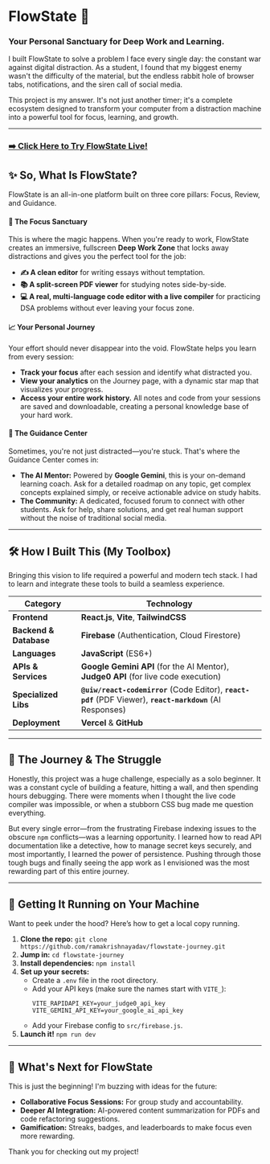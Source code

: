 # FlowState 🚀

### Your Personal Sanctuary for Deep Work and Learning.

I built FlowState to solve a problem I face every single day: the constant war against digital distraction. As a student, I found that my biggest enemy wasn't the difficulty of the material, but the endless rabbit hole of browser tabs, notifications, and the siren call of social media.

This project is my answer. It's not just another timer; it's a complete ecosystem designed to transform your computer from a distraction machine into a powerful tool for focus, learning, and growth.

---

### **[➡️ Click Here to Try FlowState Live!](https://flowstate-journey.vercel.app/)**

## ✨ So, What Is FlowState?

FlowState is an all-in-one platform built on three core pillars: Focus, Review, and Guidance.

#### 🎯 The Focus Sanctuary
This is where the magic happens. When you're ready to work, FlowState creates an immersive, fullscreen **Deep Work Zone** that locks away distractions and gives you the perfect tool for the job:
*   **✍️ A clean editor** for writing essays without temptation.
*   **📚 A split-screen PDF viewer** for studying notes side-by-side.
*   **💻 A real, multi-language code editor with a live compiler** for practicing DSA problems without ever leaving your focus zone.

#### 📈 Your Personal Journey
Your effort should never disappear into the void. FlowState helps you learn from every session:
*   **Track your focus** after each session and identify what distracted you.
*   **View your analytics** on the Journey page, with a dynamic star map that visualizes your progress.
*   **Access your entire work history.** All notes and code from your sessions are saved and downloadable, creating a personal knowledge base of your hard work.

#### 🤖 The Guidance Center
Sometimes, you're not just distracted—you're stuck. That's where the Guidance Center comes in:
*   **The AI Mentor:** Powered by **Google Gemini**, this is your on-demand learning coach. Ask for a detailed roadmap on any topic, get complex concepts explained simply, or receive actionable advice on study habits.
*   **The Community:** A dedicated, focused forum to connect with other students. Ask for help, share solutions, and get real human support without the noise of traditional social media.

---

## 🛠️ How I Built This (My Toolbox)

Bringing this vision to life required a powerful and modern tech stack. I had to learn and integrate these tools to build a seamless experience.

| Category              | Technology                                                                                                  |
| --------------------- | ----------------------------------------------------------------------------------------------------------- |
| **Frontend**          | **React.js**, **Vite**, **TailwindCSS**                                                                     |
| **Backend & Database**| **Firebase** (Authentication, Cloud Firestore)                                                              |
| **Languages**         | **JavaScript** (ES6+)                                                                                       |
| **APIs & Services**   | **Google Gemini API** (for the AI Mentor), **Judge0 API** (for live code execution)                           |
| **Specialized Libs**  | **`@uiw/react-codemirror`** (Code Editor), **`react-pdf`** (PDF Viewer), **`react-markdown`** (AI Responses) |
| **Deployment**        | **Vercel** & **GitHub**                                                                                     |

---

## 🧗 The Journey & The Struggle

Honestly, this project was a huge challenge, especially as a solo beginner. It was a constant cycle of building a feature, hitting a wall, and then spending hours debugging. There were moments when I thought the live code compiler was impossible, or when a stubborn CSS bug made me question everything.

But every single error—from the frustrating Firebase indexing issues to the obscure `npm` conflicts—was a learning opportunity. I learned how to read API documentation like a detective, how to manage secret keys securely, and most importantly, I learned the power of persistence. Pushing through those tough bugs and finally seeing the app work as I envisioned was the most rewarding part of this entire journey.

---

## 🚀 Getting It Running on Your Machine

Want to peek under the hood? Here’s how to get a local copy running.

1.  **Clone the repo:**
    `git clone https://github.com/ramakrishnayadav/flowstate-journey.git`
2.  **Jump in:**
    `cd flowstate-journey`
3.  **Install dependencies:**
    `npm install`
4.  **Set up your secrets:**
    *   Create a `.env` file in the root directory.
    *   Add your API keys (make sure the names start with `VITE_`):
        ```env
        VITE_RAPIDAPI_KEY=your_judge0_api_key
        VITE_GEMINI_API_KEY=your_google_ai_api_key
        ```
    *   Add your Firebase config to `src/firebase.js`.
5.  **Launch it!**
    `npm run dev`

---

## 🔮 What's Next for FlowState

This is just the beginning! I'm buzzing with ideas for the future:
*   **Collaborative Focus Sessions:** For group study and accountability.
*   **Deeper AI Integration:** AI-powered content summarization for PDFs and code refactoring suggestions.
*   **Gamification:** Streaks, badges, and leaderboards to make focus even more rewarding.

Thank you for checking out my project!
